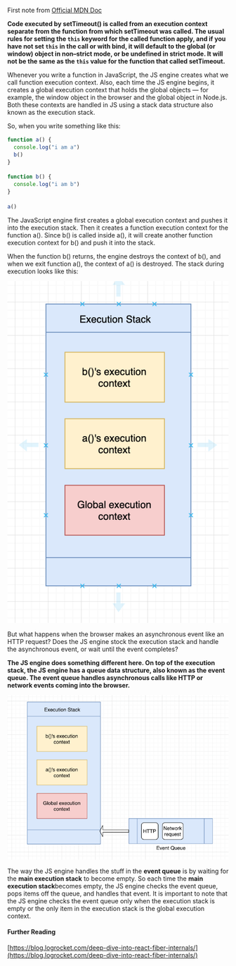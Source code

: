 First note from [Official MDN Doc](https://developer.mozilla.org/en-US/docs/Web/API/WindowOrWorkerGlobalScope/setTimeout)

**Code executed by setTimeout() is called from an execution context separate from the function from which setTimeout was called. The usual rules for setting the `this` keyword for the called function apply, and if you have not set `this` in the call or with bind, it will default to the global (or window) object in non–strict mode, or be undefined in strict mode. It will not be the same as the `this` value for the function that called setTimeout.**

Whenever you write a function in JavaScript, the JS engine creates what we call function execution context. Also, each time the JS engine begins, it creates a global execution context that holds the global objects — for example, the window object in the browser and the global object in Node.js. Both these contexts are handled in JS using a stack data structure also known as the execution stack.

So, when you write something like this:

```js
function a() {
  console.log("i am a")
  b()
}

function b() {
  console.log("i am b")
}

a()
```

The JavaScript engine first creates a global execution context and pushes it into the execution stack. Then it creates a function execution context for the function a(). Since b() is called inside a(), it will create another function execution context for b() and push it into the stack.

When the function b() returns, the engine destroys the context of b(), and when we exit function a(), the context of a() is destroyed. The stack during execution looks like this:

<img src="./setTimeout-execution-stack.png">

But what happens when the browser makes an asynchronous event like an HTTP request? Does the JS engine stock the execution stack and handle the asynchronous event, or wait until the event completes?

**The JS engine does something different here. On top of the execution stack, the JS engine has a queue data structure, also known as the event queue. The event queue handles asynchronous calls like HTTP or network events coming into the browser.**

<img src="./setTimeout-execution-stack-2.png">

The way the JS engine handles the stuff in the **event queue** is by waiting for the **main execution stack** to become empty. So each time the **main execution stack**becomes empty, the JS engine checks the event queue, pops items off the queue, and handles that event. It is important to note that the JS engine checks the event queue only when the execution stack is empty or the only item in the execution stack is the global execution context.

#### Further Reading

[https://blog.logrocket.com/deep-dive-into-react-fiber-internals/](https://blog.logrocket.com/deep-dive-into-react-fiber-internals/)
